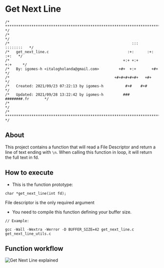 # Get Next Line

```
/* ************************************************************************** */
/*                                                                            */
/*                                                        :::      ::::::::   */
/*   get_next_line.c                                    :+:      :+:    :+:   */
/*                                                    +:+ +:+         +:+     */
/*   By: igomes-h <italogholanda@gmail.com>         +#+  +:+       +#+        */
/*                                                +#+#+#+#+#+   +#+           */
/*   Created: 2021/09/23 07:22:13 by igomes-h          #+#    #+#             */
/*   Updated: 2021/09/28 13:22:42 by igomes-h         ###   ########.fr       */
/*                                                                            */
/* ************************************************************************** */
```
## About

This project contains a function that will read a File Descriptor and return a line of text ending with `\n`. When calling this function in loop, it will return the full text in fd.

## How to execute

- This is the function prototype:

```
char *get_next_line(int fd);
```
File descriptor is the only required argument


- You need to compile this function defining your buffer size.

```
// Example:

gcc -Wall -Wextra -Werror -D BUFFER_SIZE=42 get_next_line.c get_next_line_utils.c
```

## Function workflow

<img src="https://user-images.githubusercontent.com/76733221/136621919-c8d6f1e1-3ee7-4d80-9d2d-1e7266a854db.jpg" alt="Get Next Line explained" />




